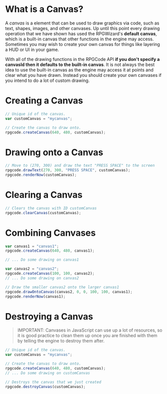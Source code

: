 # What is a Canvas?
A *canvas* is a element that can be used to draw graphics via code, such as text, shapes, images, and other canvases. Up until this point every drawing operation that we have shown has used the RPGWizard's **default canvas**, which is a built-in canvas that other functions in the engine may access. Sometimes you may wish to create your own canvas for things like layering a HUD or UI in your game.

With all of the drawing functions in the RPGCode API **if you don't specify a canvasId then it defaults to the built-in canvas**. It is not always the best idea to use the built-in canvas as the engine may access it at points and clear what you have drawn. Instead you should create your own canvases if you intend to do a lot of custom drawing.

# Creating a Canvas

```javascript
// Unique id of the canvas.
var customCanvas = "mycanvas";

// Create the canvas to draw onto.
rpgcode.createCanvas(640, 480, customCanvas);
```

# Drawing onto a Canvas
```javascript
// Move to (270, 300) and draw the text "PRESS SPACE" to the screen
rpgcode.drawText(270, 300, "PRESS SPACE", customCanvas);
rpgcode.renderNow(customCanvas);
```

# Clearing a Canvas
```javascript
// Clears the canvas with ID customCanvas
rpgcode.clearCanvas(customCanvas);
```

# Combining Canvases
```javascript
var canvas1 = "canvas1";
rpgcode.createCanvas(640, 480, canvas1);

// ... Do some drawing on canvas1

var canvas2 = "canvas2";
rpgcode.createCanvas(100, 100, canvas2);
// ... Do some drawing on canvas2

// Draw the smaller canvas2 onto the larger canvas1
rpgcode.drawOntoCanvas(canvas2, 0, 0, 100, 100, canvas1);
rpgcode.renderNow(canvas1);
```

# Destroying a Canvas
> IMPORTANT: Canvases in JavaScript can use up a lot of resources, so it is good practice to clean them up once you are finished with them by telling the engine to destroy them after.

```javascript
// Unique id of the canvas.
var customCanvas = "mycanvas";

// Create the canvas to draw onto.
rpgcode.createCanvas(640, 480, customCanvas);
// ... Do some drawing on customCanvas

// Destroys the canvas that we just created
rpgcode.destroyCanvas(customCanvas);
```
